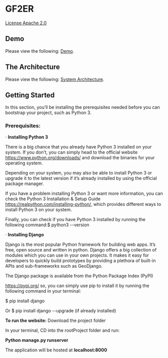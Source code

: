 # GF2ER
[License Apache 2.0](https://www.apache.org/licenses/LICENSE-2.0)

## Demo
Please view the following: [Demo](https://github.com/trungvu08/GF2ER/blob/main/Global%20Flood%20Equity%20XR%20Demo.pdf).

## The Architecture
Please view the following: [System Architecture](https://github.com/trungvu08/GF2ER/blob/main/CFC%20GFEXR_System%20Architecture.pdf).

## Getting Started
In this section, you’ll be installing the prerequisites needed before you can bootstrap your project, such as Python 3.

### Prerequisites:

 ·         **Installing Python 3**
 
There is a big chance that you already have Python 3 installed on your system. If you don’t, you can simply head to the official website https://www.python.org/downloads/  and download the binaries for your operating system.

Depending on your system, you may also be able to install Python 3 or upgrade it to the latest version if it’s already installed by using the official package manager.

If you have a problem installing Python 3 or want more information, you can check the Python 3 Installation & Setup Guide https://realpython.com/installing-python/, which provides different ways to install Python 3 on your system.

Finally, you can check if you have Python 3 installed by running the following command:$ python3 --version

·         **Installing Django**

Django is the most popular Python framework for building web apps. It’s free, open source and written in python. Django offers a big collection of modules which you can use in your own projects. It makes it easy for developers to quickly build prototypes by providing a plethora of built-in APIs and sub-frameworks such as GeoDjango.

The Django package is available from the Python Package Index (PyPI)

https://pypi.org/ so, you can simply use pip to install it by running the following command in your terminal:

$ pip install django

Or         $ pip install django  --upgrade (if already installed)

**To run the website:**
Download the project folder

In your terminal, CD into the rootProject folder and run:

**Python manage.py runserver**
	
The application will be hosted at **localhost:8000**
